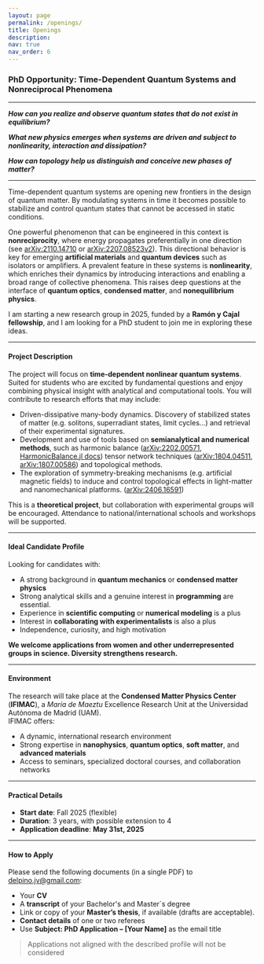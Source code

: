 ```yaml
---
layout: page
permalink: /openings/
title: Openings
description:
nav: true
nav_order: 6
---
```


### PhD Opportunity: Time-Dependent Quantum Systems and Nonreciprocal Phenomena

---

**_How can you realize and observe quantum states that do not exist in equilibrium?_** 

**_What new physics emerges when systems are driven and subject to nonlinearity, interaction and dissipation?_**  

**_How can topology help us distinguish and conceive new phases of matter?_**

---


Time-dependent quantum systems are opening new frontiers in the design of quantum matter. By modulating systems in time it becomes possible to stabilize and control quantum states that cannot be accessed in static conditions.

One powerful phenomenon that can be engineered in this context is **nonreciprocity**, where energy propagates preferentially in one direction (see [arXiv:2110.14710](https://arxiv.org/abs/2110.14710) or [arXiv:2207.08523v2](https://arxiv.org/abs/2207.08523)). This directional behavior is key for emerging **artificial materials** and **quantum devices** such as isolators or amplifiers. A prevalent feature in these systems is **nonlinearity**, which enriches their dynamics by introducing interactions and enabling a broad range of collective phenomena. This raises deep questions at the interface of **quantum optics**, **condensed matter**, and **nonequilibrium physics**.

I am starting a new research group in 2025, funded by a **Ramón y Cajal fellowship**, and I am looking for a PhD student to join me in exploring these ideas.

---

#### Project Description

The project will focus on **time-dependent nonlinear quantum systems**. Suited for students who are excited by fundamental questions and enjoy combining physical insight with analytical and computational tools.
You will contribute to research efforts that may include:

- Driven-dissipative many-body dynamics. Discovery of stabilized states of matter (e.g. solitons, superradiant states, limit cycles...) and retrieval of their experimental signatures.
- Development and use of tools based on **semianalytical and numerical methods**, such as harmonic balance ([arXiv:2202.00571](https://arxiv.org/abs/2202.00571), [HarmonicBalance.jl docs](https://juliapackages.com/p/harmonicbalance)) tensor network techniques ([arXiv:1804.04511](https://arxiv.org/abs/1804.04511), [arXiv:1807.00586](https://arxiv.org/abs/1807.00586)) and topological methods. 
- The exploration of symmetry-breaking mechanisms (e.g. artificial magnetic fields) to induce and control topological effects in light-matter and nanomechanical platforms.
 ([arXiv:2406.16591](https://arxiv.org/abs/2406.16591))
 
 This is a **theoretical project**, but collaboration with experimental groups will be encouraged. Attendance to national/international schools and workshops will be supported.


 
---

#### Ideal Candidate Profile

Looking for candidates with:
- A strong background in **quantum mechanics** or **condensed matter physics**
- Strong analytical skills and a genuine interest in **programming** are essential.
- Experience in **scientific computing** or **numerical modeling** is a plus
- Interest in **collaborating with experimentalists** is also a plus
- Independence, curiosity, and high motivation

**We welcome applications from women and other underrepresented groups in science. Diversity strengthens research.**

---

#### Environment

The research will take place at the **Condensed Matter Physics Center** (**IFIMAC**), a *María de Maeztu* Excellence Research Unit at the Universidad Autónoma de Madrid (UAM).  
IFIMAC offers:
- A dynamic, international research environment
- Strong expertise in **nanophysics**, **quantum optics**, **soft matter**, and **advanced materials**
- Access to seminars, specialized doctoral courses, and collaboration networks

---

#### Practical Details

- **Start date**: Fall 2025 (flexible)  
- **Duration**: 3 years, with possible extension to 4  
- **Application deadline**: **May 31st, 2025**

---

#### How to Apply

Please send the following documents (in a single PDF) to [delpino.jv@gmail.com](mailto:delpino.jv@gmail.com):

- Your **CV**
- A **transcript** of your Bachelor's and Master´s degree
- Link or copy of your **Master’s thesis**, if available (drafts are acceptable).
- **Contact details** of one or two referees
- Use **Subject: PhD Application – [Your Name]** as the email title

> Applications not aligned with the described profile will not be considered